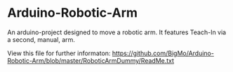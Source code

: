 # Arduino-Robotic-Arm
An arduino-project designed to move a robotic arm. It features Teach-In via a second, manual, arm.

View this file for further informaton: https://github.com/BigMo/Arduino-Robotic-Arm/blob/master/RoboticArmDummy/ReadMe.txt
